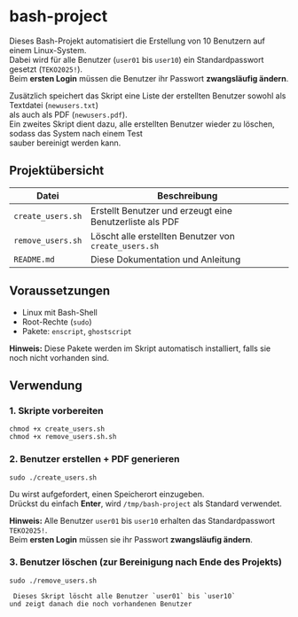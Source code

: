 # bash-project

Dieses Bash-Projekt automatisiert die Erstellung von 10 Benutzern auf einem Linux-System.  
Dabei wird für alle Benutzer (`user01` bis `user10`) ein Standardpasswort gesetzt (`TEKO2025!`).  
Beim **ersten Login** müssen die Benutzer ihr Passwort **zwangsläufig ändern**.  

Zusätzlich speichert das Skript eine Liste der erstellten Benutzer sowohl als Textdatei (`newusers.txt`)  
als auch als PDF (`newusers.pdf`).  
Ein zweites Skript dient dazu, alle erstellten Benutzer wieder zu löschen, sodass das System nach einem Test  
sauber bereinigt werden kann.

## Projektübersicht

| Datei                | Beschreibung                                                       |
|---------------------|---------------------------------------------------------------------|
| `create_users.sh`   | Erstellt Benutzer und erzeugt eine Benutzerliste als PDF           |
| `remove_users.sh`  | Löscht alle erstellten Benutzer von `create_users.sh`              |
| `README.md`         | Diese Dokumentation und Anleitung                                  |


##  Voraussetzungen

- Linux mit Bash-Shell  
- Root-Rechte (`sudo`)  
- Pakete: `enscript`, `ghostscript`  

**Hinweis:** Diese Pakete werden im Skript automatisch installiert, falls sie noch nicht vorhanden sind.


##  Verwendung

### 1. Skripte vorbereiten

  
    chmod +x create_users.sh
    chmod +x remove_users.sh.sh


### 2. Benutzer erstellen + PDF generieren


    sudo ./create_users.sh

 Du wirst aufgefordert, einen Speicherort einzugeben.  
    Drückst du einfach **Enter**, wird `/tmp/bash-project` als Standard verwendet.

   **Hinweis:**  Alle Benutzer `user01` bis `user10` erhalten das Standardpasswort `TEKO2025!`.  
    Beim **ersten Login** müssen sie ihr Passwort **zwangsläufig ändern**.
    
### 3. Benutzer löschen (zur Bereinigung nach Ende des Projekts)

    sudo ./remove_users.sh

     Dieses Skript löscht alle Benutzer `user01` bis `user10`  
    und zeigt danach die noch vorhandenen Benutzer


